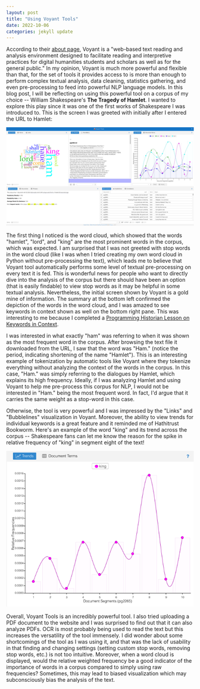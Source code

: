 ```yaml
---
layout: post
title: "Using Voyant Tools"
date: 2022-10-06
categories: jekyll update
---
```


According to their [about page](https://voyant-tools.org/docs/#!/guide/about), Voyant 
is a "web-based text reading and analysis environment designed to facilitate reading and interpretive practices for digital humanities students and scholars as well as for the general public." In my opinion, Voyant is much more powerful and flexible than that, for the set of tools it provides access to is more than enough to perform complex textual analysis, data cleaning,
statistics gathering, and even pre-processing to feed into powerful NLP language models. In this blog post, I will be reflecting on using this powerful tool on a corpus of my choice -- William Shakespeare's __The Tragedy of Hamlet__. I wanted to explore this play since it was one of the first works of Shakespeare I was introduced to. This is the screen I was greeted
with initially after I entered the URL to Hamlet:

<img src="../assets/hamlet.png" alt="hamlet voyant tools welcome screen" width="650"/>

The first thing I noticed is the word cloud, which showed that the words "hamlet", 
"lord", and "king" are the most prominent words in the corpus, which was expected. I am 
surprised that I was not greeted with stop words in the word cloud (like I was when I tried 
creating my own word cloud in Python without pre-processing the text), which leads me to 
believe that Voyant tool automatically performs some level of textual pre-processing 
on every text it is fed. This is wonderful news for people who want to directly dive into the 
analysis of the corpus but there should have been an option (that is easily findable) to 
view stop words as it may be helpful in some textual analysis. Nevertheless, the initial
screen shown by Voyant is a gold mine of information. The summary at the bottom left 
confirmed the depiction of the words in the word cloud, and I was amazed to see 
keywords in context shown as well on the bottom right pane. This was interesting to me because
I completed a [Programming Historian Lesson on Keywords in Context](https://dahalankur.github.io/intro-dh-portfolio/lessons/n_grams.html).

I was interested in what exactly "ham" was referring to when it was shown as the most frequent 
word in the corpus. After browsing the text file it downloaded from the URL, I saw that the 
word was "Ham." (notice the period, indicating shortening of the name "Hamlet"). This is an interesting
example of tokenization by automatic tools like Voyant where they tokenize everything without 
analyzing the context of the words in the corpus. In this case, "Ham." was simply referring to the 
dialogues by Hamlet, which explains its high frequency. Ideally, if I was analyzing Hamlet and 
using Voyant to help me pre-process this corpus for NLP, I would not be interested in "Ham."
being the most frequent word. In fact, I'd argue that it carries the same weight as a stop-word in this case.

Otherwise, the tool is very powerful and I was impressed by the "Links" and "Bubblelines" 
visualization in Voyant. Moreover, the ability to view trends for individual keywords is a 
great feature and it reminded me of Hathitrust Bookworm. Here's an example of the word "king" and 
its trend across the corpus -- Shakespeare fans can let me know the reason for the spike in 
relative frequency of "king" in segment eight of the text!

<img src="../assets/king.png" alt="hamlet voyant tools welcome screen" width="650"/>


Overall, Voyant Tools is an incredibly powerful tool. I also tried uploading a PDF document 
to the website and I was surprised to find out that it can also analyze PDFs. OCR is most 
probably being used to read the text but this increases the versatility of the tool immensely.
I did wonder about some shortcomings of the tool as I was using it, and that was the lack of 
usability in that finding and changing settings (setting custom stop words, removing stop words, etc.) is not too intuitive. Moreover, when a word cloud is displayed, would the relative weighted
frequency be a good indicator of the importance of words in a corpus compared to simply using 
raw frequencies? Sometimes, this may lead to biased visualization which may subconsciously 
bias the analysis of the text.